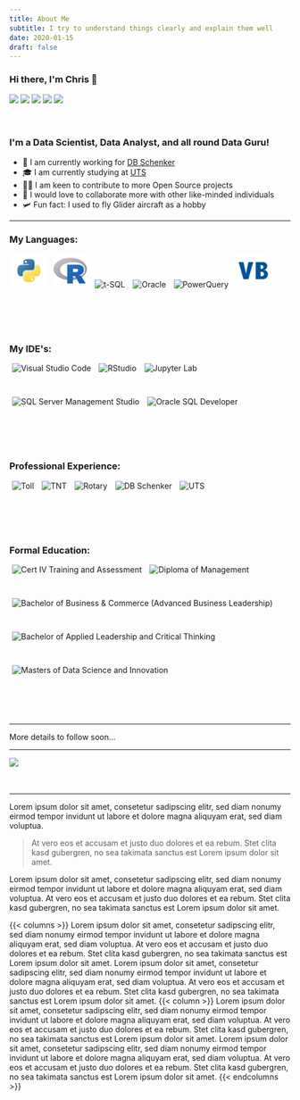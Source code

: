 ```yaml
---
title: About Me
subtitle: I try to understand things clearly and explain them well
date: 2020-01-15
draft: false
---
```


<style>
.badge-container {
    position: relative;
    align: left; 
    display: inline-block; 
    height: 60px;
    margin-left: 5px;
    margin-right: 5px;
}
</style>

### Hi there, I'm Chris 👋

<!-- 
Good references:
- Shield details: https://shields.io/#your-badge
- Good Badges Repo: https://github.com/alexandresanlim/Badges4-README.md-Profile
- Another good Badges Repo: https://github.com/Ileriayo/markdown-badges 
-->

[<img class="badge-container" style="height: 20px; margin: 0px;" src="https://img.shields.io/badge/--website?label=Website&logo=home-assistant&style=social" />][website]
[<img class="badge-container" style="height: 20px; margin: 0px;" src="https://img.shields.io/badge/--linkedin?label=LinkedIn&logo=linkedin&style=social" />][linkedin]
[<img class="badge-container" style="height: 20px; margin: 0px;" src="https://img.shields.io/badge/--stackoverflow?label=StackOverflow&logo=stack-overflow&style=social" />][stackoverflow]
[<img class="badge-container" style="height: 20px; margin: 0px;" src="https://img.shields.io/badge/--github?label=GitHub&logo=github&style=social" />][github]
[<img class="badge-container" style="height: 20px; margin: 0px;" src="https://img.shields.io/badge/--medium?label=Medium&logo=medium&style=social" />][medium]

<br>

### I'm a Data Scientist, Data Analyst, and all round Data Guru!

<!--
Good reference sites for emoji's:
- https://gist.github.com/rxaviers/7360908
- https://gist.github.com/ricealexander/ae8b8cddc3939d6ba212f953701f53e6
- https://github.com/ikatyang/emoji-cheat-sheet
- https://unicode.org/emoji/charts/full-emoji-list.html
-->

- 🤵 I am currently working for [DB Schenker][dbschenker]
- 🎓 I am currently studying at [UTS][uts]
- 👨‍💻 I am keen to contribute to more Open Source projects
- 🤝 I would love to collaborate more with other like-minded individuals
- 🛩️ Fun fact: I used to fly Glider aircraft as a hobby

<!-- 
- Education/Professional as a one liner
- Emoji's or Dot-points, pick one
- Take out excessive words
- Put fun fact first
- Share info about myself, interesting stuff
- Wording needs to be more impactful, check tense
- check other about pages and see what other people do
- clarity around the icons&logos
- Use proper Rotary logo
- re-order, most interesting/relatable, not necessarily the chronological order
- 
-->

---

### My Languages:

[<img class="badge-container" alt="Python" src="https://raw.githubusercontent.com/github/explore/80688e429a7d4ef2fca1e82350fe8e3517d3494d/topics/python/python.png" />][python]
[<img class="badge-container" alt="R" src="https://raw.githubusercontent.com/github/explore/80688e429a7d4ef2fca1e82350fe8e3517d3494d/topics/r/r.png" />][r]
[<img class="badge-container" alt="t-SQL" src="https://hackr.io/tutorials/learn-sql-server/logo/logo-sql-server?ver=1557508629" />][tsql]
[<img class="badge-container" alt="Oracle" src="https://www.tenfold.com/wp-content/uploads/2017/05/icon-oracle-sales-cloud.png" />][plsql]
[<img class="badge-container" alt="PowerQuery" src="https://computrain.com//wp-content/uploads/2018/02/pq-icon-150x150.png" />][powerquery]
[<img class="badge-container" alt="VB" src="https://raw.githubusercontent.com/vscode-icons/vscode-icons/master/icons/file_type_vb.svg" />][vb]

</br>

### My IDE's:

[<img class="badge-container" alt="Visual Studio Code" src="https://upload.wikimedia.org/wikipedia/commons/thumb/9/9a/Visual_Studio_Code_1.35_icon.svg/1024px-Visual_Studio_Code_1.35_icon.svg.png" />][vscode]
[<img class="badge-container" alt="RStudio" src="https://enholm.net/wp-content/uploads/2015/08/RStudio-Ball.png" />][rstudio]
[<img class="badge-container" alt="Jupyter Lab" src="https://miro.medium.com/max/1036/1*FogMIj4gYwp3fTHLZuwavQ.png" />][jupyterlab]
[<img class="badge-container" alt="SQL Server Management Studio" src="https://www.edureka.co/blog/wp-content/uploads/2019/10/logo.png" />][ssms]
[<img class="badge-container" alt="Oracle SQL Developer" src="https://www.freeiconspng.com/uploads/sql-server-icon-png-28.png" />][sqldeveloper]

</br>

### Professional Experience:

[<img class="badge-container" alt="Toll" src="https://posttrack.com/cdn/images/carriers/icons/0260-toll-group.png" />][toll]
[<img class="badge-container" alt="TNT" src="https://seeklogo.net/wp-content/uploads/2016/11/tnt-logo-vector-preview.png" />][tnt]
[<img class="badge-container" alt="Rotary" src="https://clubrunner.blob.core.windows.net/00000050229/Images/RotaryMoE_RGB.png" />][rotary]
[<img class="badge-container" alt="DB Schenker" src="https://www.spirable.com/wp-content/uploads/2019/06/Untitled-design-2.png" />][schenker]
[<img class="badge-container" alt="UTS" src="https://storage-prtl-co.imgix.net/endor/organisations/11979/logos/1573589497_uts_logo_vertical_lockup_rgb_blk.jpg" />][schenker]

</br>

### Formal Education:

[<img class="badge-container" alt="Cert IV Training and Assessment" src="https://encrypted-tbn0.gstatic.com/images?q=tbn%3AANd9GcQMRm99KHU5nkIAMTOTUOEZ14VYuMFXM8y_Hw&usqp=CAU" />][benchmark_cert]
[<img class="badge-container" alt="Diploma of Management" src="https://encrypted-tbn0.gstatic.com/images?q=tbn%3AANd9GcQMRm99KHU5nkIAMTOTUOEZ14VYuMFXM8y_Hw&usqp=CAU" />][benchmark_dipm]
[<img class="badge-container" alt="Bachelor of Business & Commerce (Advanced Business Leadership)" src="https://www.greeningaustralia.org.au/wp-content/uploads/2017/11/University-of-Western-Sydney-final.png" />][uws_bbcabl]
[<img class="badge-container" alt="Bachelor of Applied Leadership and Critical Thinking" src="https://www.greeningaustralia.org.au/wp-content/uploads/2020/06/Western-Sydney-University_Stacked-Logo-200x200-1.png" />][wsu_balct]
[<img class="badge-container" alt="Masters of Data Science and Innovation" src="https://storage-prtl-co.imgix.net/endor/organisations/11979/logos/1573589497_uts_logo_vertical_lockup_rgb_blk.jpg" />][uts_mdsi]

</br>

---

More details to follow soon...

---


<!--
**chrimaho/chrimaho** is a ✨ _special_ ✨ repository because its `README.md` (this file) appears on your GitHub profile.

Here are some ideas to get you started:

- 🔭 I’m currently working on ...
- 🌱 I’m currently learning ...
- 👯 I’m looking to collaborate on ...
- 🤔 I’m looking for help with ...
- 💬 Ask me about ...
- 📫 How to reach me: ...
- 😄 Pronouns: ...
- ⚡ Fun fact: ...

-->

[website]: https://chrismahoney.com.au/ "ChrisMahoney.com.au"
[linkedin]: https://www.linkedin.com/in/chrimaho/ "LinkedIn"
[github]: https://github.com/chrimaho "GitHub"
[medium]: https://medium.com/@chrimaho "Medium"
[stackoverflow]: https://stackoverflow.com/users/12036005/chrimaho "StackOverflow"
[dbschenker]: https://www.dbschenker.com/au-en/about/innovation-digitalization "DB Schenker"
[uts]: https://mdsi.uts.edu.au/ "UTS MDSI"
[python]: https://www.python.org/ "Python"
[r]: https://www.r-project.org/ "R"
[tsql]: https://www.microsoft.com/en-au/sql-server/ "t-SQL"
[plsql]: https://oracle.com/database "PL-SQL"
[powerquery]: https://docs.microsoft.com/en-us/power-query/ "PowerQuery"
[vb]: https://docs.microsoft.com/en-us/dotnet/visual-basic/ "Visual Basic"
[vscode]: https://code.visualstudio.com/ "Visual Studio Code"
[rstudio]: https://rstudio.com/ "RStudio"
[jupyterlab]: https://jupyterlab.readthedocs.io/en/latest/ "Jupyter Lab"
[ssms]: https://docs.microsoft.com/en-us/sql/ssms/ "SQL Server Management Studio"
[sqldeveloper]: http://oracle.com/technetwork/developer-tools/sql-developer/ "Oracle SQL Developer"
[toll]: https://www.tollgroup.com/ "Toll: 8 years"
[tnt]: https://www.tnt.com/ "TNT: 1 year"
[rotary]: http://www.rotaryaustralia.org.au/ "Rotary: 7 years"
[schenker]: https://www.dbschenker.com/au-en/about/innovation-digitalization "DB Schenker: 3 years"
[benchmark_cert]: https://www.benchmark.edu.au/ "Cert IV Training and Assessment"
[benchmark_dipm]: https://www.benchmark.edu.au/ "Diploma of Management"
[uws_bbcabl]: https://www.westernsydney.edu.au/future/study/courses/undergraduate/bachelor-of-business-advanced-business-leadership.html "Bachelor of Business & Commerce (Advanced Business Leadership)"
[wsu_balct]: https://www.westernsydney.edu.au/future/study/courses/undergraduate/bachelor-of-applied-leadership.html "Bachelor of Applied Leadership and Critical Thinking"
[uts_mdsi]: https://www.uts.edu.au/future-students/transdisciplinary-innovation/master-data-science-and-innovation/about-master-data-science-and-innovation "Masters of Data Science and Innovation"

![](/images/ChrisMahoneyInspirational_Modified.jpg)

<br>
<hr>

Lorem ipsum dolor sit amet, consetetur sadipscing elitr, sed diam nonumy eirmod tempor invidunt ut labore et dolore magna aliquyam erat, sed diam voluptua.  

> At vero eos et accusam et justo duo dolores et ea rebum. Stet clita kasd gubergren, no sea takimata sanctus est Lorem ipsum dolor sit amet.

Lorem ipsum dolor sit amet, consetetur sadipscing elitr, sed diam nonumy eirmod tempor invidunt ut labore et dolore magna aliquyam erat, sed diam voluptua. At vero eos et accusam et justo duo dolores et ea rebum. Stet clita kasd gubergren, no sea takimata sanctus est Lorem ipsum dolor sit amet.


{{< columns >}}
Lorem ipsum dolor sit amet, consetetur sadipscing elitr, sed diam nonumy eirmod tempor invidunt ut labore et dolore magna aliquyam erat, sed diam voluptua. At vero eos et accusam et justo duo dolores et ea rebum. Stet clita kasd gubergren, no sea takimata sanctus est Lorem ipsum dolor sit amet. Lorem ipsum dolor sit amet, consetetur sadipscing elitr, sed diam nonumy eirmod tempor invidunt ut labore et dolore magna aliquyam erat, sed diam voluptua. At vero eos et accusam et justo duo dolores et ea rebum. Stet clita kasd gubergren, no sea takimata sanctus est Lorem ipsum dolor sit amet.
{{< column >}}
Lorem ipsum dolor sit amet, consetetur sadipscing elitr, sed diam nonumy eirmod tempor invidunt ut labore et dolore magna aliquyam erat, sed diam voluptua. At vero eos et accusam et justo duo dolores et ea rebum. Stet clita kasd gubergren, no sea takimata sanctus est Lorem ipsum dolor sit amet. Lorem ipsum dolor sit amet, consetetur sadipscing elitr, sed diam nonumy eirmod tempor invidunt ut labore et dolore magna aliquyam erat, sed diam voluptua. At vero eos et accusam et justo duo dolores et ea rebum. Stet clita kasd gubergren, no sea takimata sanctus est Lorem ipsum dolor sit amet.
{{< endcolumns >}}

